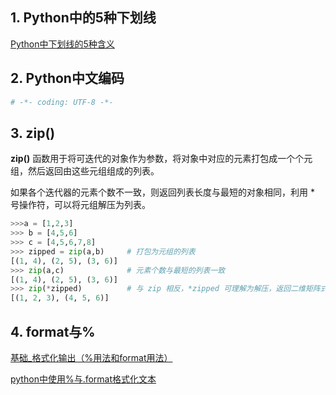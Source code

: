 ## 1. Python中的5种下划线

[Python中下划线的5种含义](<https://blog.csdn.net/tcx1992/article/details/80105645>)



## 2. Python中文编码

```python
# -*- coding: UTF-8 -*-
```



## 3. zip()

**zip()** 函数用于将可迭代的对象作为参数，将对象中对应的元素打包成一个个元组，然后返回由这些元组组成的列表。

如果各个迭代器的元素个数不一致，则返回列表长度与最短的对象相同，利用 * 号操作符，可以将元组解压为列表。

```python
>>>a = [1,2,3]
>>> b = [4,5,6]
>>> c = [4,5,6,7,8]
>>> zipped = zip(a,b)     # 打包为元组的列表
[(1, 4), (2, 5), (3, 6)]
>>> zip(a,c)              # 元素个数与最短的列表一致
[(1, 4), (2, 5), (3, 6)]
>>> zip(*zipped)          # 与 zip 相反，*zipped 可理解为解压，返回二维矩阵式
[(1, 2, 3), (4, 5, 6)]
```

## 4. format与%

[基础_格式化输出（%用法和format用法）](https://www.cnblogs.com/fat39/p/7159881.html)

[python中使用%与.format格式化文本](https://www.cnblogs.com/engeng/p/6605936.html)

